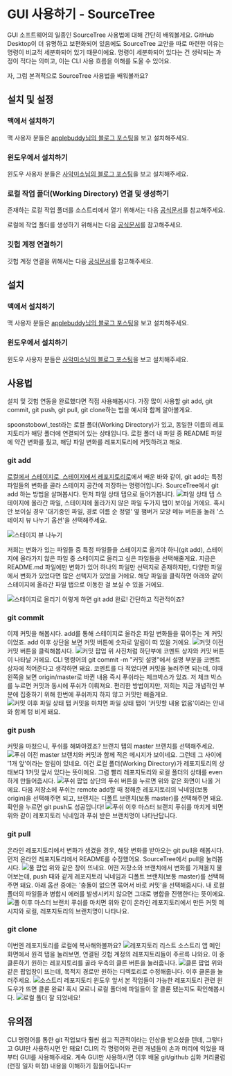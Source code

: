 # GUI 사용하기 - SourceTree

GUI 소프트웨어의 일종인 SourceTree 사용법에 대해 간단히 배워볼게요. GitHub Desktop이 더 유명하고 보편화되어 있음에도 SourceTree 교안을 따로 마련한 이유는 명령이 비교적 세분화되어 있기 때문이에요. 명령이 세분화되어 있다는 건 생략되는 과정이 적다는 의미고, 이는 CLI 사용 흐름을 이해를 도울 수 있어요.

자, 그럼 본격적으로 SourceTree 사용법을 배워볼까요?

## 설치 및 설정

### 맥에서 설치하기

맥 사용자 분들은 [applebuddy님의 블로그 포스팅](https://0urtrees.tistory.com/166)을 보고 설치해주세요.

### 윈도우에서 설치하기

윈도우 사용자 분들은 [사악미소님의 블로그 포스팅](https://velog.io/@saakmiso/Windows-%ED%99%98%EA%B2%BD-SourceTree-%EC%84%A4%EC%B9%98%ED%95%98%EA%B8%B0)을 보고 설치해주세요.

### 로컬 작업 폴더(Working Directory) 연결 및 생성하기

존재하는 로컬 작업 폴더를 소스트리에서 열기 위해서는 다음 [공식문서](https://confluence.atlassian.com/get-started-with-sourcetree/add-an-existing-local-repository-847359105.html)를 참고해주세요.


로컬에 작업 폴더를 생성하기 위해서는 다음 [공식문서](https://confluence.atlassian.com/get-started-with-sourcetree/create-a-local-repository-847359103.html)를 참고해주세요.

### 깃헙 계정 연결하기

깃헙 계정 연결을 위해서는 다음 [공식문서](https://confluence.atlassian.com/get-started-with-sourcetree/connect-your-bitbucket-or-github-account-847359096.html)를 참고해주세요.

## 설치

### 맥에서 설치하기
맥 사용자 분들은 [applebuddy님의 블로그 포스팅](https://0urtrees.tistory.com/166)을 보고 설치해주세요.

### 윈도우에서 설치하기
윈도우 사용자 분들은 [사악미소님의 블로그 포스팅](https://velog.io/@saakmiso/Windows-%ED%99%98%EA%B2%BD-SourceTree-%EC%84%A4%EC%B9%98%ED%95%98%EA%B8%B0)을 보고 설치해주세요.

## 사용법

설치 및 깃헙 연동을 완료했다면 직접 사용해봅시다. 가장 많이 사용할 git add, git commit, git push, git pull, git clone하는 법을 예시와 함께 알아볼게요.


spoonstobowl_test라는 로컬 폴더(Working Directory)가 있고, 동일한 이름의 레포지토리가 해당 폴더에 연결되어 있는 상태입니다. 로컬 폴더 내 파일 중 README 파일에 약간 변화를 줬고, 해당 파일 변화를 레포지토리에 커밋하려고 해요.

### git add
[로컬에서 스테이지로, 스테이지에서 레포지토리로](./stage-concept.md)에서 배운 바와 같이, git add는 특정 파일들의 변화를 골라 스테이지 공간에 저장하는 명령어입니다. SourceTree에서 git add 하는 방법을 살펴봅시다. 먼저 파일 상태 탭으로 들어가봅니다.
![파일 상태 탭](./contents/add1.png)
스테이지에 올라간 파일, 스테이지에 올라가지 않은 파일 두가지 탭이 보이실 거에요. 혹시 안 보이실 경우 '대기중인 파일, 경로 이름 순 정렬' 옆 햄버거 모양 메뉴 버튼을 눌러 '스테이지 뷰 나누기 옵션'을 선택해주세요.


![스테이지 뷰 나누기](./contents/add2.png)


저희는 변화가 있는 파일들 중 특정 파일들을 스테이지로 옮겨야 하니(git add), 스테이지에 올라가지 않은 파일 중 스테이지로 올리고 싶은 파일들을 선택해줄게요. 지금은 README.md 파일에만 변화가 있어 하나의 파일만 선택지로 존재하지만, 다양한 파일에서 변화가 있었다면 많은 선택지가 있었을 거에요. 해당 파일을 클릭하면 아래와 같이 스테이지에 올라간 파일 탭으로 이동한 걸 보실 수 있을 거에요. 


![스테이지로 올리기](./contents/add3.png)
이렇게 하면 git add 완료! 간단하고 직관적이죠?

### git commit
이제 커밋을 해봅시다. add를 통해 스테이지로 올라온 파일 변화들을 묶어주는 게 커밋이었죠. add 이후 상단을 보면 커밋 버튼에 숫자로 알림이 떠 있을 거에요.
![커밋 이전](./contents/commit1.png)
커밋 버튼을 클릭해봅시다.
![커밋 팝업](./contents/commit2.png)
위 사진처럼 하단부에 코멘트 상자와 커밋 버튼이 나타날 거에요. CLI 명령어의 git commit -m "커밋 설명"에서 설명 부분을 코멘트 상자에 적어준다고 생각하면 돼요. 코멘트를 다 적었다면 커밋을 눌러주면 되는데, 이때 왼쪽을 보면 origin/master로 바뀐 내용 즉시 푸쉬라는 체크박스가 있죠. 저 체크 박스를 누르면 커밋과 동시에 푸쉬가 이뤄져요. 편리한 방법이지만, 저희는 지금 개념적인 부분에 집중하기 위해 한번에 푸쉬까지 하지 않고 커밋만 해줄게요.
![커밋 이후 파일 상태 탭](./contents/commit3.png)
커밋을 마치면 파일 상태 탭이 '커밋할 내용 없음'이라는 안내와 함께 텅 비게 돼요.

### git push
커밋을 마쳤으니, 푸쉬를 해봐야겠죠? 브랜치 탭의 master 브랜치를 선택해주세요.
![푸쉬 이전](./contents/push1.png)
master 브랜치와 커밋과 함께 적은 메시지가 보이네요. 그런데 그 사이에 '1개 앞'이라는 알림이 있네요. 이건 로컬 폴더(Working Directory)가 레포지토리의 상태보다 1커밋 앞서 있다는 뜻이에요. 그럼 빨리 레포지토리와 로컬 폴더의 상태를 even하게 만들어줍시다.
![푸쉬 팝업](./contents/push2.png)
상단의 푸쉬 버튼을 누르면 위와 같은 화면이 나올 거에요. 다음 저장소에 푸쉬는 remote add할 때 정해준 레포지토리의 닉네임(보통 origin)을 선택해주면 되고, 브랜치는 디폴트 브랜치(보통 master)를 선택해주면 돼요. 확인을 누르면 git push도 성공입니다!
![푸쉬 이후 마스터 브랜치](./contents/push3.png)
푸쉬를 마치게 되면 위와 같이 레포지토리 닉네임과 푸쉬 받은 브랜치명이 나타난답니다.

### git pull
온라인 레포지토리에서 변화가 생겼을 경우, 해당 변화를 받아오는 git pull을 해봅시다. 먼저 온라인 레포지토리에서 README를 수정했어요. SourceTree에서 pull을 눌러봅시다.
![풀 팝업](./contents/pull1.png)
위와 같은 창이 뜨네요. 어떤 저장소와 브랜치에서 변화를 가져올지 물어보는데, push 때와 같게 레포지토리 닉네임과 디폴트 브랜치(보통 master)를 선택해주면 돼요. 아래 옵션 중에는 '충돌이 없으면 묶어서 바로 커밋'을 선택해줍시다. 내 로컬 폴더의 파일들과 병합시 에러를 발생시키지 않으면 그대로 병합을 진행한다는 뜻이에요.
![풀 이후 마스터 브랜치](./contents/pull2.png)
푸쉬를 마치면 위와 같이 온라인 레포지토리에서 만든 커밋 메시지와 로컬, 레포지토리의 브랜치명이 나타나요.

### git clone
이번엔 레포지토리를 로컬에 복사해와볼까요? 
![레포지토리 리스트](./contents/clone1.png)
소스트리 앱 메인 화면에서 원격 탭을 눌러보면, 연결된 깃헙 계정의 레포지토리들이 주르륵 나와요. 이 중 클론하기 원하는 레포지토리를 골라 우측의 클론 버튼을 눌러줍니다. 
![클론 팝업](./contents/clone2.png)
위와 같은 팝업창이 뜨는데, 목적지 경로만 원하는 디렉토리로 수정해줍니다. 이후 클론을 눌러주세요.
![소스트리 레포지토리 윈도우](./contents/clone3.png)
앞서 본 작업들이 가능한 레포지토리 관련 윈도우가 뜨면 클론 완료! 혹시 모르니 로컬 폴더에 파일들이 잘 클론 됐는지도 확인해봅시다.
![로컬 폴더](./contents/clone4.png)
잘 되었네요!

## 유의점
CLI 명령어를 통한 git 작업보다 훨씬 쉽고 직관적이라는 인상을 받으셨을 텐데, 그렇다고 GUI만 사용하시면 안 돼요! CLI의 각 명령어와 관련 개념들이 손과 머리에 익었을 때부터 GUI를 사용해주세요. 계속 GUI만 사용하시면 이후 배울 git/github 심화 커리큘럼(런칭 일자 미정) 내용을 이해하기 힘들어집니다ㅠ